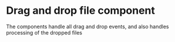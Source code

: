 # Drag and drop file component

The components handle all drag and drop events, and also handles processing of the dropped files
